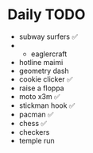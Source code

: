 # Daily TODO

- subway surfers ✅
- - eaglercraft
- hotline maimi
- geometry dash
- cookie clicker ✅
- raise a floppa
- moto x3m ✅
- stickman hook ✅
- pacman ✅
- chess ✅
- checkers
- temple run
